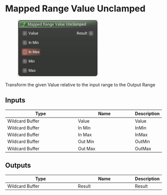 # Mapped Range Value Unclamped

<div align="left" data-full-width="false">

<figure><img src="Mapped_Range_Value_Unclamped.png" alt=""><figcaption></figcaption></figure>

</div>

Transform the given Value relative to the input range to the Output Range

## Inputs

<table>
<thead><tr><th width="250">Type</th><th width="200">Name</th><th>Description</th></tr></thead>
<tbody>
<tr><td>Wildcard Buffer</td><td>Value</td><td>Value</td></tr>
<tr><td>Wildcard Buffer</td><td>In Min</td><td>InMin</td></tr>
<tr><td>Wildcard Buffer</td><td>In Max</td><td>InMax</td></tr>
<tr><td>Wildcard Buffer</td><td>Out Min</td><td>OutMin</td></tr>
<tr><td>Wildcard Buffer</td><td>Out Max</td><td>OutMax</td></tr>
</tbody>
</table>

## Outputs

<table>
<thead><tr><th width="250">Type</th><th width="200">Name</th><th>Description</th></tr></thead>
<tbody>
<tr><td>Wildcard Buffer</td><td>Result</td><td>Result</td></tr>
</tbody>
</table>